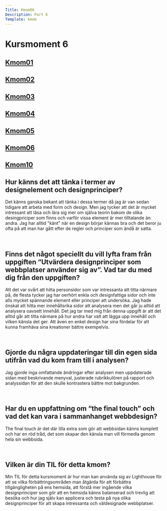 ```yaml
---
Title: Kmom06
Description: Part 6
Template: kmom
---
```


Kursmoment 6
==================
<div class="sidebar">
    <a href="kmom01"><h2>Kmom01</h2></a>
    <a href="kmom02"><h2>Kmom02</h2></a>
    <a href="kmom03"><h2>Kmom03</h2></a>
    <a href="kmom04"><h2>Kmom04</h2></a>
    <a href="kmom05"><h2>Kmom05</h2></a>
    <a href="kmom06"><h2>Kmom06</h2></a>
    <a href="kmom10"><h2>Kmom10</h2></a>
</div>

<div class="report-text">
<h2>Hur känns det att tänka i termer av designelement och designprinciper?</h2>
    <p>
    Det känns ganska bekant att tänka i dessa termer då jag är van sedan tidigare att arbeta med form och design. Men jag tycker att det är mycket intressant att läsa och lära sig mer om själva teorin bakom de olika desingpriciper som finns och varför vissa element är mer tilltalande än andra. Jag har alltid "känt" när en design börjar kännas bra och det beror ju ofta på att man har gått efter de regler och principer som ändå är satta.
    </p>  
    <br>

<h2>Finns det något speciellt du vill lyfta fram från uppgiften “Utvärdera designprinciper som webbplatser använder sig av”. Vad tar du med dig från den uppgiften?</h2>
    <p>
    Att det var svårt att hitta personsidor som var intressanta att titta närmare på, de flesta tycker jag har oerhört enkla och designfattiga sidor och inte alls mycket spännande element eller principer att undersöka. Jag hade önskat att hitta mer innehållsrika sidor att analysera men det går ju alltid att analysera oavsett innehåll. Det jag tar med mig från denna uppgift är att det alltid går att titta närmare på hur andra har valt att lägga upp innehåll och vilken känsla det ger. Att även en enkel design har sina fördelar för att kunna framhäva sina kreationer bättre exempelvis.
    </p>  
    <br>

<h2>Gjorde du några uppdateringar till din egen sida utifrån vad du kom fram till i analysen?</h2>
    <p>
    Jag gjorde inga omfattande ändringar efter analysen men uppdaterade sidan med beskrivande menyval, justerade rubrikkulören på rapport och analyssidan för att den skulle kontrastera bättre mot bakgrunden.
    </p>  
    <br>

<h2>Har du en uppfattning om “the final touch” och vad det kan vara i sammanhanget webbdesign?</h2>
    <p>
    The final touch är det där lilla extra som gör att webbsidan känns komplett och har en röd tråd, det som skapar den känsla man vill förmedla genom hela sin webbsida.  
    </p>
    <br>

<h2>Vilken är din TIL för detta kmom?</h2>
    <p>
    Min TIL för detta kursmoment är hur man kan använda sig av Lighthouse för att se vilka förbättringsområden man åtgärda för att förbättra tillgängligheten på ens hemsida, att förstå mer ingående vilka designprinciper som gör att en hemsida känns balanserad och trevlig att besöka och hur jag själv kan applicera och testa på nya olika designprinciper för att skapa intressanta och väldesignade webbplatser.
    </p>

</div>
